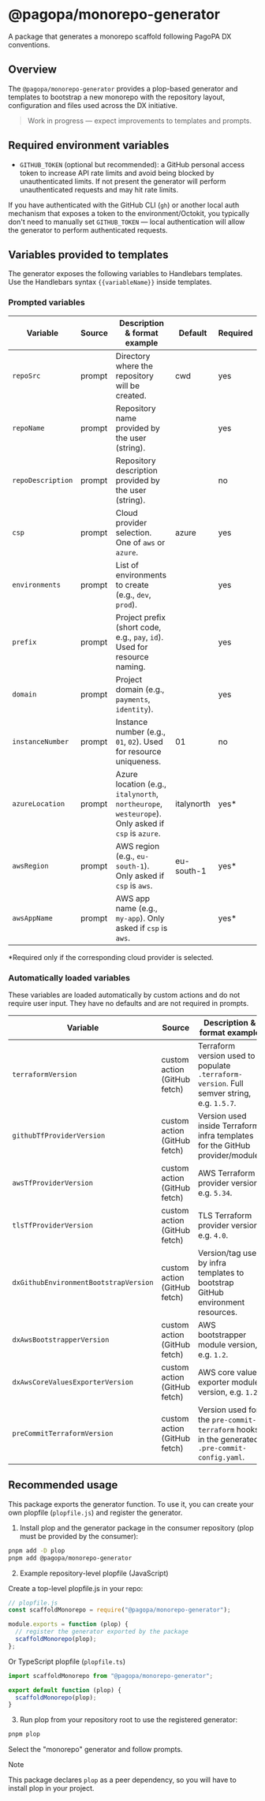 # @pagopa/monorepo-generator

A package that generates a monorepo scaffold following PagoPA DX conventions.

## Overview

The `@pagopa/monorepo-generator` provides a plop-based generator and templates to bootstrap a new monorepo with the repository layout, configuration and files used across the DX initiative.

> Work in progress — expect improvements to templates and prompts.

## Required environment variables

- `GITHUB_TOKEN` (optional but recommended): a GitHub personal access token to increase API rate limits and avoid being blocked by unauthenticated limits. If not present the generator will perform unauthenticated requests and may hit rate limits.

If you have authenticated with the GitHub CLI (`gh`) or another local auth mechanism that exposes a token to the environment/Octokit, you typically don't need to manually set `GITHUB_TOKEN` — local authentication will allow the generator to perform authenticated requests.

## Variables provided to templates

The generator exposes the following variables to Handlebars templates. Use the Handlebars syntax `{{variableName}}` inside templates.

### Prompted variables

| Variable          | Source | Description & format example                                                                      | Default    | Required |
| ----------------- | ------ | ------------------------------------------------------------------------------------------------- | ---------- | -------- |
| `repoSrc`         | prompt | Directory where the repository will be created.                                                   | cwd        | yes      |
| `repoName`        | prompt | Repository name provided by the user (string).                                                    |            | yes      |
| `repoDescription` | prompt | Repository description provided by the user (string).                                             |            | no       |
| `csp`             | prompt | Cloud provider selection. One of `aws` or `azure`.                                                | azure      | yes      |
| `environments`    | prompt | List of environments to create (e.g., `dev`, `prod`).                                             |            | yes      |
| `prefix`          | prompt | Project prefix (short code, e.g., `pay`, `id`). Used for resource naming.                         |            | yes      |
| `domain`          | prompt | Project domain (e.g., `payments`, `identity`).                                                    |            | yes      |
| `instanceNumber`  | prompt | Instance number (e.g., `01`, `02`). Used for resource uniqueness.                                 | 01         | no       |
| `azureLocation`   | prompt | Azure location (e.g., `italynorth`, `northeurope`, `westeurope`). Only asked if `csp` is `azure`. | italynorth | yes\*    |
| `awsRegion`       | prompt | AWS region (e.g., `eu-south-1`). Only asked if `csp` is `aws`.                                    | eu-south-1 | yes\*    |
| `awsAppName`      | prompt | AWS app name (e.g., `my-app`). Only asked if `csp` is `aws`.                                      |            | yes\*    |

\*Required only if the corresponding cloud provider is selected.

### Automatically loaded variables

These variables are loaded automatically by custom actions and do not require user input. They have no defaults and are not required in prompts.

| Variable                              | Source                       | Description & format example                                                                  |
| ------------------------------------- | ---------------------------- | --------------------------------------------------------------------------------------------- |
| `terraformVersion`                    | custom action (GitHub fetch) | Terraform version used to populate `.terraform-version`. Full semver string, e.g. `1.5.7`.    |
| `githubTfProviderVersion`             | custom action (GitHub fetch) | Version used inside Terraform infra templates for the GitHub provider/module.                 |
| `awsTfProviderVersion`                | custom action (GitHub fetch) | AWS Terraform provider version, e.g. `5.34`.                                                  |
| `tlsTfProviderVersion`                | custom action (GitHub fetch) | TLS Terraform provider version, e.g. `4.0`.                                                   |
| `dxGithubEnvironmentBootstrapVersion` | custom action (GitHub fetch) | Version/tag used by infra templates to bootstrap GitHub environment resources.                |
| `dxAwsBootstrapperVersion`            | custom action (GitHub fetch) | AWS bootstrapper module version, e.g. `1.2`.                                                  |
| `dxAwsCoreValuesExporterVersion`      | custom action (GitHub fetch) | AWS core values exporter module version, e.g. `1.2`.                                          |
| `preCommitTerraformVersion`           | custom action (GitHub fetch) | Version used for the `pre-commit-terraform` hooks in the generated `.pre-commit-config.yaml`. |

## Recommended usage

This package exports the generator function. To use it, you can create your own plopfile (`plopfile.js`) and register the generator.

1. Install plop and the generator package in the consumer repository (plop must be provided by the consumer):

```sh
pnpm add -D plop
pnpm add @pagopa/monorepo-generator
```

2. Example repository-level plopfile (JavaScript)

Create a top-level plopfile.js in your repo:

```js
// plopfile.js
const scaffoldMonorepo = require("@pagopa/monorepo-generator");

module.exports = function (plop) {
  // register the generator exported by the package
  scaffoldMonorepo(plop);
};
```

Or TypeScript plopfile (`plopfile.ts`)

```ts
import scaffoldMonorepo from "@pagopa/monorepo-generator";

export default function (plop) {
  scaffoldMonorepo(plop);
}
```

3. Run plop from your repository root to use the registered generator:

```sh
pnpm plop
```

Select the "monorepo" generator and follow prompts.

> [!NOTE]
> This package declares `plop` as a peer dependency, so you will have to install plop in your project.
